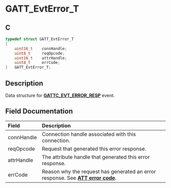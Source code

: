 # GATT_EvtError_T

## C

```c
typedef struct GATT_EvtError_T
{
    uint16_t    connHandle;
    uint8_t     reqOpcode;
    uint16_t    attrHandle;
    uint8_t     errCode;
}   GATT_EvtError_T;
```

## Description

Data structure for **[GATTC_EVT_ERROR_RESP](GUID-506F6039-E62F-4121-8CA8-2335BAF7EFB6.md)** event.


## Field Documentation

|Field|Description|
|:---|:---|
|connHandle|Connection handle associated with this connection.|
|reqOpcode|Request that generated this error response.|
|attrHandle|The attribute handle that generated this error response.|
|errCode|Reason why the request has generated an error response. See **[ATT error code](GUID-DF065B2A-A0F7-4C47-9C32-E9DAAD615479.md)**.|
